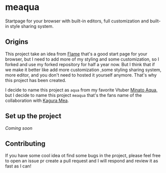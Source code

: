 # meaqua
 Startpage for your browser with built-in editors, full customization and built-in style sharing system.

## Origins
This project take an idea from [Flame](https://github.com/pawelmalak/flame) that's a good start page for your browser, but I need to add more 
of my styling and some customization, so I forked and use my forked repository for half a year now. But I think that if we make 
it better like add more customization ,some styling sharing system, more editor, and you don't need to hosted it yourself anymore.
That's why this project has been created.

I decide to name this project as `aqua` from my favorite Vtuber [Minato Aqua,](https://virtualyoutuber.fandom.com/wiki/Minato_Aqua)
but I decide to name this project `meaqua` that's the fans name of the collaboration with [Kagura Mea](https://virtualyoutuber.fandom.com/wiki/Kagura_Mea).

## Set up the project
_Coming soon_

## Contributing
If you have some cool idea ot find some bugs in the project, please feel free to open an issue pr create a pull request and I will respond and review it as fast as I can!